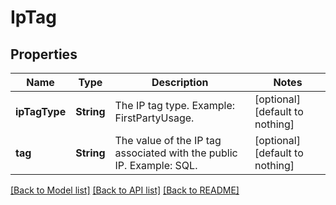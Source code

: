 # IpTag


## Properties
Name | Type | Description | Notes
------------ | ------------- | ------------- | -------------
**ipTagType** | **String** | The IP tag type. Example: FirstPartyUsage. | [optional] [default to nothing]
**tag** | **String** | The value of the IP tag associated with the public IP. Example: SQL. | [optional] [default to nothing]


[[Back to Model list]](../README.md#models) [[Back to API list]](../README.md#api-endpoints) [[Back to README]](../README.md)


